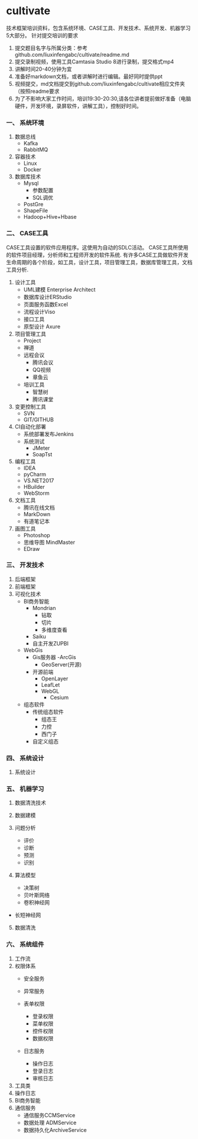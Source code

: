 # cultivate
技术框架培训资料，包含系统环境、CASE工具、开发技术、系统开发、机器学习5大部分。
针对提交培训的要求 
1. 提交题目名字与所属分类：参考github.com/liuxinfengabc/cultivate/readme.md 
2. 提交录制视频，使用工具Camtasia Studio 8进行录制，提交格式mp4 
3. 讲解时间20-40分钟为宜 
4. 准备好markdown文档，或者讲解时进行编辑。最好同时提供ppt 
5. 视频提交，md文档提交到github.com/liuxinfengabc/cultivate相应文件夹（按照readme要求 
6. 为了不影响大家工作时间，培训19:30-20:30,请各位讲者提前做好准备（电脑硬件，开发环境，录屏软件，讲解工具），控制好时间。


### 一、 系统环境   

1. 数据总线     
   + Kafka   
   + RabbitMQ      
2. 容器技术   
   + Linux   
   + Docker     
3. 数据库技术    
   + Mysql
      * 参数配置
      * SQL调优
   + PostGre
   + ShapeFile
   + Hadoop+Hive+Hbase
   
### 二、 CASE工具
CASE工具设置的软件应用程序。这使用为自动的SDLC活动。 CASE工具所使用的软件项目经理，分析师和工程师开发的软件系统.
有许多CASE工具做软件开发生命周期的各个阶段，如工具，设计工具，项目管理工具，数据库管理工具，文档工具分析.
1. 设计工具
   + UML建模 Enterprise Architect  
   + 数据库设计ERStudio 
   + 页面服务函数Excel
   + 流程设计Viso
   + 接口工具
   + 原型设计 Axure    
2. 项目管理工具
   + Project
   + 禅道
   + 远程会议
      * 腾讯会议
      * QQ视频
      * 章鱼云
   + 培训工具
      * 智慧树
      * 腾讯课堂
3. 变更控制工具
   + SVN
   + GIT/GITHUB
4. CI自动化部署
   + 系统部署发布Jenkins
   + 系统测试
      * JMeter
      * SoapTst
5. 编程工具
   + IDEA
   + pyCharm
   + VS.NET2017
   + HBuilder
   + WebStorm
6. 文档工具
   + 腾讯在线文档
   + MarkDown
   + 有道笔记本
7. 画图工具
   + Photoshop
   + 思维导图 MindMaster
   + EDraw
### 三、 开发技术
1. 后端框架
2. 前端框架
3. 可视化技术
   + BI商务智能
      * Mondrian
         - 钻取
         - 切片
         - 多维度查看           
      * Saiku
      * 自主开发ZUPBI
   + WebGis
     * Gis服务器
        -ArcGis
        - GeoServer(开源)
     * 开源前端
        - OpenLayer
        - LeafLet
        - WebGL
           + Cesium
   + 组态软件
      * 传统组态软件
         - 组态王
         - 力控
         - 西门子
      * 自定义组态
### 四、 系统设计
1. 系统设计


### 五、 机器学习
1. 数据清洗技术

2. 数据建模

3. 问题分析
   + 评价
   + 诊断
   + 预测
   + 识别
   
4. 算法模型
   
   + 决策树
   + 贝叶斯网络
   + 卷积神经网
+ 长短神经网
   
5. 数据清洗

### 六、 系统组件
1. 工作流
2. 权限体系
   + 安全服务
   + 异常服务
     
   + 表单权限
      - 登录权限
      - 菜单权限
      - 控件权限
      - 数据权限   
   + 日志服务
      - 操作日志
      - 登录日志
      - 审核日志
3. 工具类
4. 操作日志
5. BI商务智能
6. 通信服务
   + 通信服务CCMService
   + 数据处理 ADMService
   + 数据持久化ArchiveService
    







